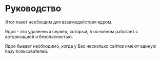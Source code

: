 Руководство
===

Этот пакет необходим для взаимодействия ядром.

Ядро - это удаленный сервер, который, в основном работает с авторизацией и безопасностью.

Ядро бывает необходимо, когда у Вас несколько сайтов имеют единую базу пользователей.
